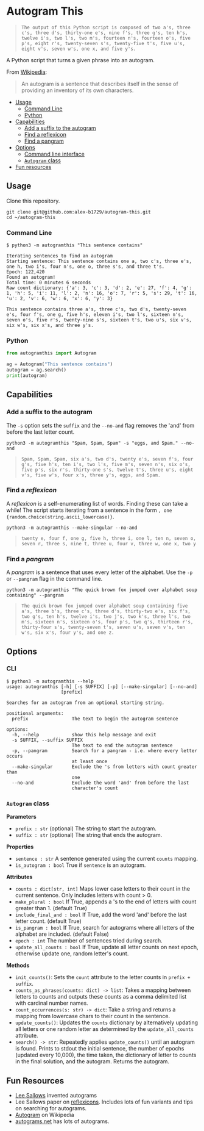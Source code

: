 # Autogram This

> `The output of this Python script is composed of two a's, three c's, three d's, thirty-one e's, nine f's, three g's, ten h's, twelve i's, two l's, two m's, fourteen n's, fourteen o's, five p's, eight r's, twenty-seven s's, twenty-five t's, five u's, eight v's, seven w's, one x, and five y's.`

A Python script that turns a given phrase into an autogram. 

From [Wikipedia](https://en.wikipedia.org/wiki/Autogram):
> An autogram is a sentence that describes itself in the sense of providing an inventory of its own characters.

- [Usage](#usage)
  - [Command Line](#command-line)
  - [Python](#python)
- [Capabilities](#capabilities)
  - [Add a suffix to the autogram](#add-a-suffix-to-the-autogram)
  - [Find a reflexicon](#find-a-reflexicon)
  - [Find a pangram](#find-a-pangram)
- [Options](#options)
  - [Command line interface](#cli)
  - [`Autogram` class](#autogram-class)
- [Fun resources](#fun-resources)

## Usage
Clone this repository. 
```commandline
git clone git@github.com:alex-b1729/autogram-this.git
cd ~/autogram-this
```

### Command Line
```commandline
$ python3 -m autogramthis "This sentence contains"
```
```comandline
Iterating sentences to find an autogram
Starting sentence: This sentence contains one a, two c's, three e's, one h, two i's, four n's, one o, three s's, and three t's.
Epoch: 122,420
Found an autogram!
Total time: 0 minutes 6 seconds
Raw count dictionary: {'a': 3, 'c': 3, 'd': 2, 'e': 27, 'f': 4, 'g': 1, 'h': 5, 'i': 11, 'l': 2, 'n': 16, 'o': 7, 'r': 5, 's': 29, 't': 16, 'u': 2, 'v': 6, 'w': 6, 'x': 6, 'y': 3}

This sentence contains three a's, three c's, two d's, twenty-seven e's, four f's, one g, five h's, eleven i's, two l's, sixteen n's, seven o's, five r's, twenty-nine s's, sixteen t's, two u's, six v's, six w's, six x's, and three y's.
```

### Python
```python
from autogramthis import Autogram

ag = Autogram("This sentence contains")
autogram = ag.search()
print(autogram)
```

## Capabilities
### Add a suffix to the autogram
The `-s` option sets the `suffix` and the `--no-and` flag removes the 'and' from before the last letter count.
```commandline
python3 -m autogramthis "Spam, Spam, Spam" -s "eggs, and Spam." --no-and
```
> `Spam, Spam, Spam, six a's, two d's, twenty e's, seven f's, four g's, five h's, ten i's, two l's, five m's, seven n's, six o's, five p's, six r's, thirty-one s's, twelve t's, three u's, eight v's, five w's, four x's, three y's, eggs, and Spam.`

### Find a *reflexicon*
A *reflexicon* is a self-enumerating list of words.
Finding these can take a while!
The script starts iterating from a sentence in the form `, one {random.choice(string.ascii_lowercase)}`. 
```commandline
python3 -m autogramthis --make-singular --no-and
```
> `twenty e, four f, one g, five h, three i, one l, ten n, seven o, seven r, three s, nine t, three u, four v, three w, one x, two y`

### Find a *pangram*
A *pangram* is a sentence that uses every letter of the alphabet. 
Use the `-p` or `--pangram` flag in the command line. 
```commandline
python3 -m autogramthis "The quick brown fox jumped over alphabet soup containing" --pangram
```
> `The quick brown fox jumped over alphabet soup containing five a's, three b's, three c's, three d's, thirty-two e's, six f's, two g's, ten h's, twelve i's, two j's, two k's, three l's, two m's, sixteen n's, sixteen o's, four p's, two q's, thirteen r's, thirty-four s's, twenty-seven t's, seven u's, seven v's, ten w's, six x's, four y's, and one z.`

## Options
### CLI
```commandline
$ python3 -m autogramthis --help          
usage: autogramthis [-h] [-s SUFFIX] [-p] [--make-singular] [--no-and]
                    [prefix]

Searches for an autogram from an optional starting string.

positional arguments:
  prefix                The text to begin the autogram sentence

options:
  -h, --help            show this help message and exit
  -s SUFFIX, --suffix SUFFIX
                        The text to end the autogram sentence
  -p, --pangram         Search for a pangram - i.e. where every letter occurs
                        at least once
  --make-singular       Exclude the 's from letters with count greater than
                        one
  --no-and              Exclude the word 'and' from before the last
                        character's count
```

### `Autogram` class
__Parameters__
- `prefix : str` (optional) The string to start the autogram.
- `suffix : str` (optional) The string that ends the autogram.

__Properties__
- `sentence : str` A sentence generated using the current `counts` mapping.
- `is_autogram : bool` True if `sentence` is an autogram.

__Attributes__
- `counts : dict[str, int]` Maps lower case letters to their count in the current sentence.
  Only includes letters with count > 0.
- `make_plural : bool` If True, appends a 's to the end of letters with count greater than 1. (default True)
- `include_final_and : bool` If True, add the word 'and' before the last letter count. (default True)
- `is_pangram : bool`  If True, search for autograms where all letters of the alphabet are included. (default False)
- `epoch : int` The number of sentences tried during search.
- `update_all_counts : bool` If True, update all letter counts on next epoch, 
  otherwise update one, random letter's count.

__Methods__
- `init_counts()`: Sets the `count` attribute to the letter counts in `prefix + suffix`.
- `counts_as_phrases(counts: dict) -> list`: 
  Takes a mapping between letters to counts and outputs these counts as a comma 
  delimited list with cardinal number names.
- `count_occurrences(s: str) -> dict`: Take a string and returns a mapping from lowercase chars 
  to their count in the sentence.
- `update_counts()`:
  Updates the `counts` dictionary by alternatively updating all letters or one random letter
  as determined by the `update_all_counts` attribute.
- `search() -> str`:
  Repeatedly applies `update_counts()` until an autogram is found.
  Prints to stdout the initial sentence, the number of epochs (updated every 10,000),
  the time taken, the dictionary of letter to counts in the final solution, and the autogram.
  Returns the autogram. 

## Fun Resources
- [Lee Sallows](https://www.leesallows.com/index.php) invented autograms
- Lee Sallows paper on [reflexicons](https://www.leesallows.com/files/Reflexicons%20NEW(4c).pdf). 
  Includes lots of fun variants and tips on searching for autograms. 
- [Autogram](https://en.wikipedia.org/wiki/Autogram) on Wikipedia
- [autograms.net](https://autograms.net/) has lots of autograms.
